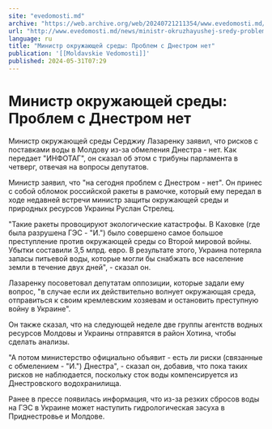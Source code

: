 ```yaml
---
site: "evedomosti.md"
archive: "https://web.archive.org/web/20240721211354/www.evedomosti.md/news/ministr-okruzhayushej-sredy-problem-s-dnestrom-net"
url: "http://www.evedomosti.md/news/ministr-okruzhayushej-sredy-problem-s-dnestrom-net"
language: ru
title: "Министр окружающей среды: Проблем с Днестром нет"
publication: '[[Moldavskie Vedomosti]]'
published: 2024-05-31T07:29
---
```


# Министр окружающей среды: Проблем с Днестром нет

Министр окружающей среды Серджиу Лазаренку заявил, что рисков с поставками воды в Молдову из-за обмеления Днестра - нет. Как передает "ИНФОТАГ", он сказал об этом с трибуны парламента в четверг, отвечая на вопросы депутатов.

Министр заявил, что "на сегодня проблем с Днестром - нет". Он принес с собой обломок российской ракеты в рамочке, который ему передал в ходе недавней встречи министр защиты окружающей среды и природных ресурсов Украины Руслан Стрелец.

"Такие ракеты провоцируют экологические катастрофы. В Каховке (где была разрушена ГЭС - "И.") было совершено самое большое преступление против окружающей среды со Второй мировой войны. Убытки составили 3,5 млрд. евро. В результате этого, Украина потеряла запасы питьевой воды, которые могли бы снабжать все население земли в течение двух дней", - сказал он.

Лазаренку посоветовал депутатам оппозиции, которые задали ему вопрос, "в случае если их действительно волнует окружающая среда, отправиться к своим кремлевским хозяевам и остановить преступную войну в Украине".

Он также сказал, что на следующей неделе две группы агентств водных ресурсов Молдовы и Украины отправятся в район Хотина, чтобы сделать анализы.

"А потом министерство официально объявит - есть ли риски (связанные с обмелением - "И.") Днестра", - сказал он, добавив, что пока таких рисков не наблюдается, поскольку сток воды компенсируется из Днестровского водохранилища.

Ранее в прессе появилась информация, что из-за резких сбросов воды на ГЭС в Украине может наступить гидрологическая засуха в Приднестровье и Молдове.